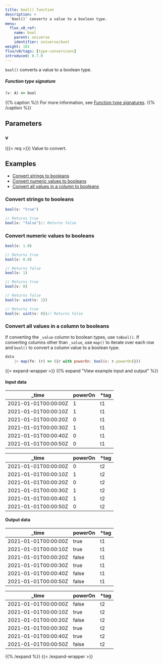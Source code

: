 ```yaml
---
title: bool() function
description: >
  `bool()` converts a value to a boolean type.
menu:
  flux_v0_ref:
    name: bool
    parent: universe
    identifier: universe/bool
weight: 101
flux/v0/tags: [type-conversions]
introduced: 0.7.0
---
```


<!------------------------------------------------------------------------------

IMPORTANT: This page was generated from comments in the Flux source code. Any
edits made directly to this page will be overwritten the next time the
documentation is generated. 

To make updates to this documentation, update the function comments above the
function definition in the Flux source code:

https://github.com/influxdata/flux/blob/master/stdlib/universe/universe.flux#L3142-L3142

Contributing to Flux: https://github.com/influxdata/flux#contributing
Fluxdoc syntax: https://github.com/influxdata/flux/blob/master/docs/fluxdoc.md

------------------------------------------------------------------------------->

`bool()` converts a value to a boolean type.



##### Function type signature

```js
(v: A) => bool
```

{{% caption %}}
For more information, see [Function type signatures](/flux/v0/function-type-signatures/).
{{% /caption %}}

## Parameters

### v
({{< req >}})
Value to convert.




## Examples

- [Convert strings to booleans](#convert-strings-to-booleans)
- [Convert numeric values to booleans](#convert-numeric-values-to-booleans)
- [Convert all values in a column to booleans](#convert-all-values-in-a-column-to-booleans)

### Convert strings to booleans

```js
bool(v: "true")

// Returns true
bool(v: "false")// Returns false


```


### Convert numeric values to booleans

```js
bool(v: 1.0)

// Returns true
bool(v: 0.0)

// Returns false
bool(v: 1)

// Returns true
bool(v: 0)

// Returns false
bool(v: uint(v: 1))

// Returns true
bool(v: uint(v: 0))// Returns false


```


### Convert all values in a column to booleans

If converting the `_value` column to boolean types, use `toBool()`.
If converting columns other than `_value`, use `map()` to iterate over each
row and `bool()` to convert a column value to a boolean type.

```js
data
    |> map(fn: (r) => ({r with powerOn: bool(v: r.powerOn)}))

```

{{< expand-wrapper >}}
{{% expand "View example input and output" %}}

#### Input data

| _time                | powerOn  | *tag |
| -------------------- | -------- | ---- |
| 2021-01-01T00:00:00Z | 1        | t1   |
| 2021-01-01T00:00:10Z | 1        | t1   |
| 2021-01-01T00:00:20Z | 0        | t1   |
| 2021-01-01T00:00:30Z | 1        | t1   |
| 2021-01-01T00:00:40Z | 0        | t1   |
| 2021-01-01T00:00:50Z | 0        | t1   |

| _time                | powerOn  | *tag |
| -------------------- | -------- | ---- |
| 2021-01-01T00:00:00Z | 0        | t2   |
| 2021-01-01T00:00:10Z | 1        | t2   |
| 2021-01-01T00:00:20Z | 0        | t2   |
| 2021-01-01T00:00:30Z | 1        | t2   |
| 2021-01-01T00:00:40Z | 1        | t2   |
| 2021-01-01T00:00:50Z | 0        | t2   |


#### Output data

| _time                | powerOn  | *tag |
| -------------------- | -------- | ---- |
| 2021-01-01T00:00:00Z | true     | t1   |
| 2021-01-01T00:00:10Z | true     | t1   |
| 2021-01-01T00:00:20Z | false    | t1   |
| 2021-01-01T00:00:30Z | true     | t1   |
| 2021-01-01T00:00:40Z | false    | t1   |
| 2021-01-01T00:00:50Z | false    | t1   |

| _time                | powerOn  | *tag |
| -------------------- | -------- | ---- |
| 2021-01-01T00:00:00Z | false    | t2   |
| 2021-01-01T00:00:10Z | true     | t2   |
| 2021-01-01T00:00:20Z | false    | t2   |
| 2021-01-01T00:00:30Z | true     | t2   |
| 2021-01-01T00:00:40Z | true     | t2   |
| 2021-01-01T00:00:50Z | false    | t2   |

{{% /expand %}}
{{< /expand-wrapper >}}
